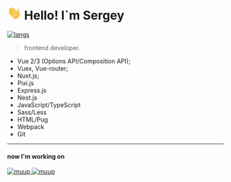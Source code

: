 
# <img src="./assets/Hi.gif" height='32'/> Hello! I`m Sergey

<a href="https://chepuhasasha.herokuapp.com">
  <img alt="langs" src="https://chepuhasasha.herokuapp.com/languages_statistic/?user=chepuhasasha&width=900&font_style=normal&font_size=12"/>
</a>

> frontend developer.
- Vue 2/3 (Options API/Composition API);
- Vuex, Vue-router;
- Nuxt.js;
- Pixi.js
- Express.js
- Nest.js
- JavaScript/TypeScript
- Sass/Less
- HTML/Pug
- Webpack
- Git

---

#### now I'm working on <!-- ACTIVE_REPO -->

<a href="https://github.com/chepuhasasha/qtb">
  <img alt="muup" src="https://chepuhasasha.herokuapp.com/repo/?name=qtb&user=chepuhasasha&width=300"/>
</a>
<a href="https://github.com/chepuhasasha/chepuhasasha">
  <img alt="muup" src="https://chepuhasasha.herokuapp.com/repo/?name=chepuhasasha&user=chepuhasasha&width=300"/>
</a>
